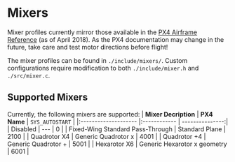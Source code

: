 # Mixers
Mixer profiles currently mirror those available in the [PX4 Airframe Reference](https://dev.px4.io/en/airframes/airframe_reference.html) (as of April 2018). As the PX4 documentation may change in the future, take care and test motor directions before flight!

The mixer profiles can be found in `./include/mixers/`. Custom configurations require modification to both `./include/mixer.h` and `./src/mixer.c`.

## Supported Mixers
Currently, the following mixers are supported:
| **Mixer Decription** | **PX4 Name** | `SYS_AUTOSTART` |
|:-------------------- |:------------ | ---------------:|
| Disabled | --- | 0 |
| Fixed-Wing Standard Pass-Through | Standard Plane | 2100 |
| Quadrotor X4 | Generic Quadrotor x | 4001 |
| Quadrotor +4 | Generic Quadrotor + | 5001 |
| Hexarotor X6 | Generic Hexarotor x geometry | 6001 |
